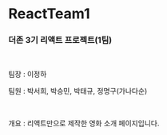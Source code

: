 # ReactTeam1

<h3>더존 3기 리액트 프로젝트(1팀)</h3>
<br/>
<p>팀장 : 이정하</p>
<p>팀원 : 박서희, 박승민, 박태규, 정명구(가나다순)</p>
<br/>
<p>개요 : 리액트만으로 제작한 영화 소개 페이지입니다.</p>

